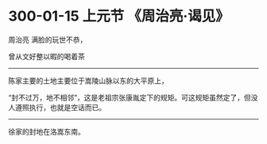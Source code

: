# 300-01-15 上元节 《周治亮·谒见》

周治亮
满脸的玩世不恭，

曾从文好整以暇的喝着茶



***

陈家主要的土地主要位于嵩陵山脉以东的大平原上，

“封不过万，地不相邻”，这是老祖宗张康胤定下的规矩。可这规矩虽然定了，但没人遵照执行，也就是空话而已。

***

徐家的封地在洛嵩东南。

